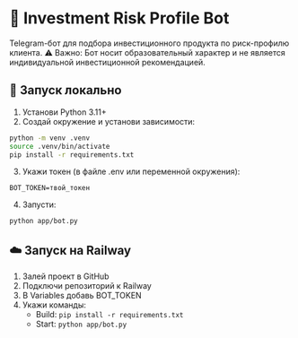 # 🤖 Investment Risk Profile Bot

Telegram-бот для подбора инвестиционного продукта по риск-профилю клиента.
⚠️ Важно: Бот носит образовательный характер и не является индивидуальной инвестиционной рекомендацией.

## 🚀 Запуск локально

1. Установи Python 3.11+
2. Создай окружение и установи зависимости:
```bash
python -m venv .venv
source .venv/bin/activate
pip install -r requirements.txt
```
3. Укажи токен (в файле .env или переменной окружения):
```
BOT_TOKEN=твой_токен
```
4. Запусти:
```bash
python app/bot.py
```

## ☁️ Запуск на Railway

1. Залей проект в GitHub
2. Подключи репозиторий к Railway
3. В Variables добавь BOT_TOKEN
4. Укажи команды:
   - Build: `pip install -r requirements.txt`
   - Start: `python app/bot.py`
